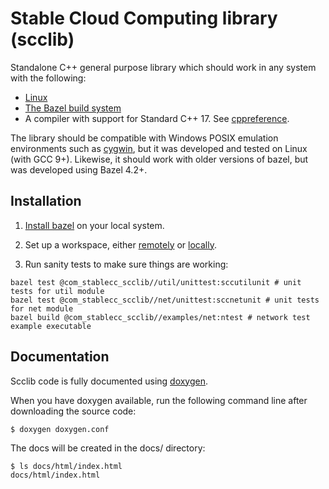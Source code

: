# Stable Cloud Computing library (scclib)

Standalone C++ general purpose library which should work in any system with the following:
* [Linux](https://www.linux.org/)
* [The Bazel build system](https://bazel.build/)
* A compiler with support for Standard C++ 17. See
[cppreference](https://en.cppreference.com/w/cpp/17).

The library should be compatible with Windows POSIX emulation environments such as
[cygwin](https://www.cygwin.com/), but it was developed and tested on Linux
(with GCC 9+). Likewise, it should work with older versions of bazel, but was
developed using Bazel 4.2+.

## Installation

1. [Install bazel](install_bazel.md) on your local system.

2. Set up a workspace, either [remotely](workspace_remote.md) or [locally](workspace_local.md).

3. Run sanity tests to make sure things are working:
```
bazel test @com_stablecc_scclib//util/unittest:sccutilunit # unit tests for util module
bazel test @com_stablecc_scclib//net/unittest:sccnetunit # unit tests for net module
bazel build @com_stablecc_scclib//examples/net:ntest # network test example executable
```

## Documentation

Scclib code is fully documented using [doxygen](https://www.doxygen.nl/index.html).

When you have doxygen available, run the following command line after downloading the source
code:
```
$ doxygen doxygen.conf
```

The docs will be created in the docs/ directory:
```
$ ls docs/html/index.html 
docs/html/index.html
```
